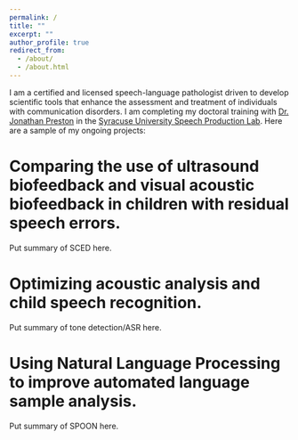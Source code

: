 ```yaml
---
permalink: /
title: ""
excerpt: ""
author_profile: true
redirect_from: 
  - /about/
  - /about.html
---
```


I am a certified and licensed speech-language pathologist driven to develop scientific tools that enhance the assessment and treatment of individuals with communication disorders. I am completing my doctoral training with [Dr. Jonathan Preston](https://thecollege.syr.edu/people/faculty/preston-jonathan-l/) in the [Syracuse University Speech Production Lab](http://speechproductionlab.syr.edu/). Here are a sample of my ongoing projects:

Comparing the use of ultrasound biofeedback and visual acoustic biofeedback in children with residual speech errors.
======
Put summary of SCED here.

Optimizing acoustic analysis and child speech recognition.
======
Put summary of tone detection/ASR here.

Using Natural Language Processing to improve automated language sample analysis.
======
Put summary of SPOON here. 

